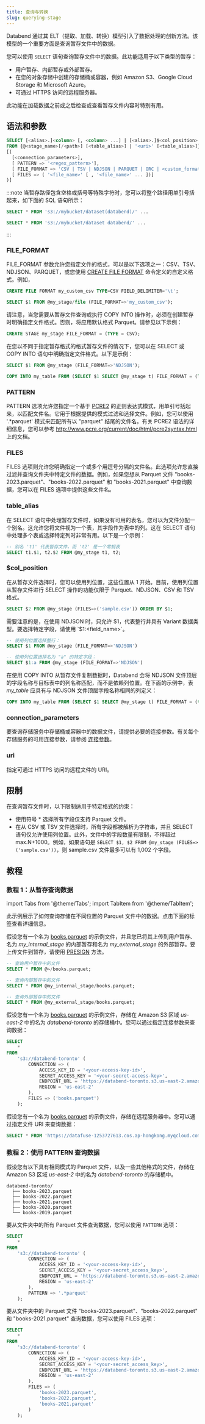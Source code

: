 ```yaml
---
title: 查询与转换
slug: querying-stage
---
```


Databend 通过其 ELT（提取、加载、转换）模型引入了数据处理的创新方法。该模型的一个重要方面是查询暂存文件中的数据。

您可以使用 `SELECT` 语句查询暂存文件中的数据。此功能适用于以下类型的暂存：

- 用户暂存、内部暂存或外部暂存。
- 在您的对象存储中创建的存储桶或容器，例如 Amazon S3、Google Cloud Storage 和 Microsoft Azure。
- 可通过 HTTPS 访问的远程服务器。

此功能在加载数据之前或之后检查或查看暂存文件内容时特别有用。

## 语法和参数

```sql
SELECT [<alias>.]<column> [, <column> ...] | [<alias>.]$<col_position> [, $<col_position> ...]
FROM {@<stage_name>[/<path>] [<table_alias>] | '<uri>' [<table_alias>]}
[(
  [<connection_parameters>],
  [ PATTERN => '<regex_pattern>'],
  [ FILE_FORMAT => 'CSV | TSV | NDJSON | PARQUET | ORC | <custom_format_name>'],
  [ FILES => ( '<file_name>' [ , '<file_name>' ... ])]
)]
```

:::note
当暂存路径包含空格或括号等特殊字符时，您可以将整个路径用单引号括起来，如下面的 SQL 语句所示：

```sql
SELECT * FROM 's3://mybucket/dataset(databend)/' ...

SELECT * FROM 's3://mybucket/dataset databend/' ...
```

:::

### FILE_FORMAT

FILE_FORMAT 参数允许您指定文件的格式，可以是以下选项之一：CSV、TSV、NDJSON、PARQUET，或您使用 [CREATE FILE FORMAT](/sql/sql-commands/ddl/file-format/ddl-create-file-format) 命令定义的自定义格式。例如，

```sql
CREATE FILE FORMAT my_custom_csv TYPE=CSV FIELD_DELIMITER='\t';

SELECT $1 FROM @my_stage/file (FILE_FORMAT=>'my_custom_csv');
```

请注意，当您需要从暂存文件查询或执行 COPY INTO 操作时，必须在创建暂存时明确指定文件格式。否则，将应用默认格式 Parquet。请参见以下示例：

```sql
CREATE STAGE my_stage FILE_FORMAT = (TYPE = CSV);
```

在您以不同于指定暂存格式的格式暂存文件的情况下，您可以在 SELECT 或 COPY INTO 语句中明确指定文件格式。以下是示例：

```sql
SELECT $1 FROM @my_stage (FILE_FORMAT=>'NDJSON');

COPY INTO my_table FROM (SELECT $1 SELECT @my_stage t) FILE_FORMAT = (TYPE = NDJSON);
```

### PATTERN

PATTERN 选项允许您指定一个基于 [PCRE2](https://www.pcre.org/current/doc/html/) 的正则表达式模式，用单引号括起来，以匹配文件名。它用于根据提供的模式过滤和选择文件。例如，您可以使用 '.*parquet' 模式来匹配所有以 "parquet" 结尾的文件名。有关 PCRE2 语法的详细信息，您可以参考 http://www.pcre.org/current/doc/html/pcre2syntax.html 上的文档。

### FILES

FILES 选项则允许您明确指定一个或多个用逗号分隔的文件名。此选项允许您直接过滤并查询文件夹中特定文件的数据。例如，如果您想从 Parquet 文件 "books-2023.parquet"、"books-2022.parquet" 和 "books-2021.parquet" 中查询数据，您可以在 FILES 选项中提供这些文件名。

### table_alias

在 SELECT 语句中处理暂存文件时，如果没有可用的表名，您可以为文件分配一个别名。这允许您将文件视为一个表，其字段作为表中的列。这在 SELECT 语句中处理多个表或选择特定列时非常有用。以下是一个示例：

```sql
-- 别名 't1' 代表暂存文件，而 't2' 是一个常规表
SELECT t1.$1, t2.$2 FROM @my_stage t1, t2;
```

### $col_position

在从暂存文件选择时，您可以使用列位置，这些位置从 1 开始。目前，使用列位置从暂存文件进行 SELECT 操作的功能仅限于 Parquet、NDJSON、CSV 和 TSV 格式。

```sql
SELECT $2 FROM @my_stage (FILES=>('sample.csv')) ORDER BY $1;
```

需要注意的是，在使用 NDJSON 时，只允许 $1，代表整行并具有 Variant 数据类型。要选择特定字段，请使用 `$1:<field_name>`。

```sql
-- 使用列位置选择整行：
SELECT $1 FROM @my_stage (FILE_FORMAT=>'NDJSON')

-- 使用列位置选择名为 "a" 的特定字段：
SELECT $1:a FROM @my_stage (FILE_FORMAT=>'NDJSON')
```

在使用 COPY INTO 从暂存文件复制数据时，Databend 会将 NDJSON 文件顶层的字段名称与目标表中的列名称匹配，而不是依赖列位置。在下面的示例中，表 _my_table_ 应具有与 NDJSON 文件顶层字段名称相同的列定义：

```sql
COPY INTO my_table FROM (SELECT $1 SELECT @my_stage t) FILE_FORMAT = (type = NDJSON)
```

### connection_parameters

要查询存储服务中存储桶或容器中的数据文件，请提供必要的连接参数。有关每个存储服务的可用连接参数，请参阅 [连接参数](/sql/sql-reference/connect-parameters)。

### uri

指定可通过 HTTPS 访问的远程文件的 URI。

## 限制

在查询暂存文件时，以下限制适用于特定格式的约束：

- 使用符号 \* 选择所有字段仅支持 Parquet 文件。
- 在从 CSV 或 TSV 文件选择时，所有字段都被解析为字符串，并且 SELECT 语句仅允许使用列位置。此外，文件中的字段数量有限制，不得超过 max.N+1000。例如，如果语句是 `SELECT $1, $2 FROM @my_stage (FILES=>('sample.csv'))`，则 sample.csv 文件最多可以有 1,002 个字段。

## 教程

### 教程 1：从暂存查询数据

import Tabs from '@theme/Tabs';
import TabItem from '@theme/TabItem';

此示例展示了如何查询存储在不同位置的 Parquet 文件中的数据。点击下面的标签查看详细信息。

<Tabs groupId="query2stage">
<TabItem value="Stages" label="暂存">

假设您有一个名为 [books.parquet](https://datafuse-1253727613.cos.ap-hongkong.myqcloud.com/data/books.parquet) 的示例文件，并且您已将其上传到用户暂存、名为 _my_internal_stage_ 的内部暂存和名为 _my_external_stage_ 的外部暂存。要上传文件到暂存，请使用 [PRESIGN](/sql/sql-commands/ddl/stage/presign) 方法。

```sql
-- 查询用户暂存中的文件
SELECT * FROM @~/books.parquet;

-- 查询内部暂存中的文件
SELECT * FROM @my_internal_stage/books.parquet;

-- 查询外部暂存中的文件
SELECT * FROM @my_external_stage/books.parquet;
```

</TabItem>
<TabItem value="Bucket" label="存储桶">

假设您有一个名为 [books.parquet](https://datafuse-1253727613.cos.ap-hongkong.myqcloud.com/data/books.parquet) 的示例文件，存储在 Amazon S3 区域 _us-east-2_ 中的名为 _databend-toronto_ 的存储桶中。您可以通过指定连接参数来查询数据：

```sql
SELECT
    *
FROM
    's3://databend-toronto' (
        CONNECTION => (
            ACCESS_KEY_ID = '<your-access-key-id>',
            SECRET_ACCESS_KEY = '<your-secret-access-key>',
            ENDPOINT_URL = 'https://databend-toronto.s3.us-east-2.amazonaws.com',
            REGION = 'us-east-2'
        ),
        FILES => ('books.parquet')
    );
```

</TabItem>
<TabItem value="Remote" label="远程">

假设您有一个名为 [books.parquet](https://datafuse-1253727613.cos.ap-hongkong.myqcloud.com/data/books.parquet) 的示例文件，存储在远程服务器中。您可以通过指定文件 URI 来查询数据：

```sql
SELECT * FROM 'https://datafuse-1253727613.cos.ap-hongkong.myqcloud.com/data/books.parquet';
```

</TabItem>
</Tabs>

### 教程 2：使用 PATTERN 查询数据

假设您有以下具有相同模式的 Parquet 文件，以及一些其他格式的文件，存储在 Amazon S3 区域 _us-east-2_ 中的名为 _databend-toronto_ 的存储桶中。

```text
databend-toronto/
  ├── books-2023.parquet
  ├── books-2022.parquet
  ├── books-2021.parquet
  ├── books-2020.parquet
  └── books-2019.parquet
```

要从文件夹中的所有 Parquet 文件查询数据，您可以使用 `PATTERN` 选项：

```sql
SELECT
    *
FROM
    's3://databend-toronto' (
        CONNECTION => (
            ACCESS_KEY_ID = '<your-access-key-id>',
            SECRET_ACCESS_KEY = '<your-secret_access_key>',
            ENDPOINT_URL = 'https://databend-toronto.s3.us-east-2.amazonaws.com',
            REGION = 'us-east-2'
        ),
        PATTERN => '.*parquet'
    );
```

要从文件夹中的 Parquet 文件 "books-2023.parquet"、"books-2022.parquet" 和 "books-2021.parquet" 查询数据，您可以使用 FILES 选项：

```sql
SELECT
    *
FROM
    's3://databend-toronto' (
        CONNECTION => (
            ACCESS_KEY_ID = '<your-access-key-id>',
            SECRET_ACCESS_KEY = '<your-secret_access_key>',
            ENDPOINT_URL = 'https://databend-toronto.s3.us-east-2.amazonaws.com',
            REGION = 'us-east-2'
        ),
        FILES => (
            'books-2023.parquet',
            'books-2022.parquet',
            'books-2021.parquet'
        )
    );
```